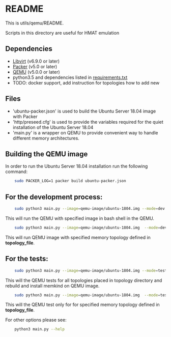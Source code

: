 # README

This is utils/qemu/README.

Scripts in this directory are useful for HMAT emulation

## Dependencies

- [Libvirt](https://libvirt.org/sources/) (v6.9.0 or later)
- [Packer](https://learn.hashicorp.com/tutorials/packer/getting-started-install?in=packer/getting-started) (v5.0 or later)
- [QEMU](https://www.qemu.org/download/#source) (v5.0.0 or later)
- python3.5 and dependencies listed in [requirements.txt](https://github.com/memkind/memkind/blob/master/utils/qemu/requirements.txt)
- TODO: docker support, add instruction for topologies how to add new

## Files

* 'ubuntu-packer.json' is used to build the Ubuntu Server 18.04 image with Packer
* 'http/preseed.cfg' is used to provide the variables required for the quiet installation of the Ubuntu Server 18.04
* 'main.py' is a wrapper on QEMU to provide convenient way to handle different memory architectures.

## Building the QEMU image

In order to run the Ubuntu Server 18.04 installation run the following command:

```bash
    sudo PACKER_LOG=1 packer build ubuntu-packer.json
```

## For the development process:

```bash
    sudo python3 main.py --image=qemu-image/ubuntu-1804.img --mode=dev --interactive
```
This will run the QEMU with specified image in bash shell in the QEMU.

```bash
    sudo python3 main.py --image=qemu-image/ubuntu-1804.img  --mode=dev --topology topology/<topology_file>
```
This will run QEMU image with specified memory topology defined in **topology_file**.

## For the tests:

```bash
    sudo python3 main.py --image=qemu-image/ubuntu-1804.img --mode=test --force_reinstall
```
This will the QEMU tests for all topologies placed in topology directory and rebuild and install memkind on QEMU image.

```bash
    sudo python3 main.py --image=qemu-image/ubuntu-1804.img  --mode=test --topology topology/<topology_file>
```
This will the QEMU test only for for specified memory topology defined in **topology_file**.

For other options please see:

```bash
    python3 main.py --help
```
